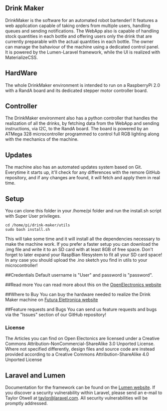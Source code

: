 ## Drink Maker
DrinkMaker is the software for an automated robot bartender!
It features a web application capable of taking orders from multiple users, handling queues and sending notifications.
The WebApp also is capable of handling stock quantities in each bottle and offering users only the drink that are currently preparable with the actual quantities in each bottle.
The owner can manage the bahaviour of the machine using a dedicated control panel.
It is powered by the Lumen-Laravel framework, while the UI is realized with MaterializeCSS.

## HardWare
The whole DrinkMaker environment is intended to run on a RaspberryPi 2.0 with a RandA board and its dedicated stepper motor controller board.

## Controller
The DrinkMaker environment also has a python controller that handles the realization of all the drinks, by fetching data from the WebApp and sending instructions, via I2C, to the RandA board.
The board is powered by an ATMega 328 microcontroller programmed to control full RGB lighting along with the mechanics of the machine.

## Updates
The machine also has an automated updates system based on Git.
Everytime it starts up, it'll check for any differences with the remore GitHub repository, and if any changes are found, it will fetch and apply them in real time.

## Setup
You can clone this folder in your /home/pi folder and run the install.sh script with Super User privileges.
```
cd /home/pi/drink-maker/utils
sudo bash install.sh
```
This will take some time and it will install all the dependencies necessary to make the machine work.
If you prefer a faster setup you can download the .img file and write it to an SD card with at least 8GB of free space.
Don't forget to later expand your RaspBian filesystem to fit all your SD card space!
In any case you should upload the .ino sketch you find in utils to your microcontroller!

##Credentials
Default username is "User" and password is "password".

##Read more
You can read more about this on the [OpenElectronics website](http://www.open-electronics.org/tag/drinkmaker/)

##Where to Buy
You can buy the hardware needed to realize the Drink Maker machine on [Futura Elettronica website](https://www.futurashop.it/drinkmaker-con-5-dosatori-in-kit-7800-drinkmaker?filter_name=drink%20maker)

##Feature requests and Bugs
You can send us feature requests and bugs via the "Issues" section of our GitHub repository!

### License

The Articles you can find on Open Electonics are licensed under a Creative Commons Attribution-NonCommercial-ShareAlike 3.0 Unported License. Where not specified differently, design files and source code are instead provided according to a Creative Commons Attribution-ShareAlike 4.0 Unported License


## Laravel and Lumen
Documentation for the framework can be found on the [Lumen website](http://lumen.laravel.com/docs).
If you discover a security vulnerability within Laravel, please send an e-mail to Taylor Otwell at taylor@laravel.com. All security vulnerabilities will be promptly addressed.
